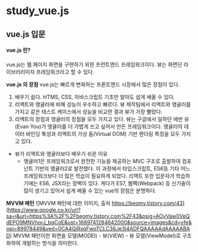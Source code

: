 # study_vue.js
## vue.js 입문
#### vue.js 란?
vue.js는 웹 페이지 화면을 구현하기 위한 프런트엔드 프레임워크이다.
뷰는 화면단 라이브러리이자 프레임워크라고 할 수 있다.

**vue.js 의 장점**
vue.js는 빠르게 변화하는 프론트엔드 시장에서 많은 장점이 있다.
1. 배우기 쉽다. HTMS, CSS, 자바스크립트 기초만 알아도 쉽게 배울 수 있다.
2. 리액트와 앵귤러에 비해 성능이 우수하고 빠르다. 뷰 제작팀에서 리액트와 앵귤러를 가지고 같은 테스트 케이스에서 성능을 비교한 결과 뷰가 가장 빨랐다.
3. 리액트의 장점과 앵귤러의 장점을 모두 가지고 있다. 뷰는 구글에서 일하던 에반 유(Evan You)가 앵귤러를 더 가볍게 쓰고 싶어서 만든 프레임워크이다. 앵귤러의 데이터 바인딩 툭성과 리액트의 가상 돔(Virtual DOM) 기반 렌더링 특징을 모두 가지고 있다.
 - 뷰가 리액트와 앵귤러보다 배우기 쉬운 이유
   - 앵귤러1은 프레임워크로서 완전한 기능을 제공하는 MVC 구조로 출발하여 컴포넌트 기반의 앵귤러2로 발전했다. 이 과정에서 타입스크립트, ES6등 기타 어느 프레임워크보다 더 많은 학습이 필요하게 되었다. 리액트 또한 입문자가 학습하기에는 ES6, JSX라는 장벽이 있다. 게다가 ES7, 웹팩(Webpack) 등 신기술이 많이 생기고 있어서 쉽게 배울 수 있는 vue의 장점은 분명하다.

**MVVM 패턴**
![MVVM 패턴에 대한 이미지, 출처 https://beomy.tistory.com/43] (https://www.google.co.kr/url?sa=i&url=https%3A%2F%2Fbeomy.tistory.com%2F43&psig=AOvVaw0VeQdEPO9MNVhorJ_bqCoE&ust=1689741284642000&source=images&cd=vfe&opi=89978449&ved=0CA4QjRxqFwoTCLC36Je3l4ADFQAAAAAdAAAAABAD)
MVVM 패턴이란 화면을 모델(MODEl) - 뷰(VIEW) - 뷰 모델(ViewModel)로 구조화하여 개발하는 방식을 의미한다.


